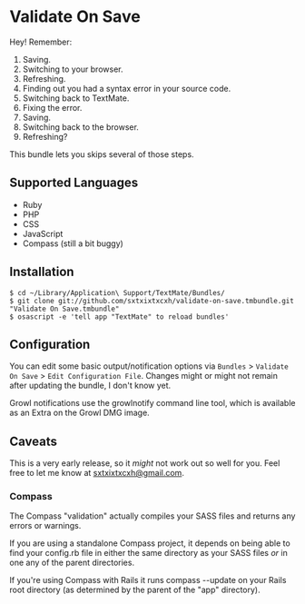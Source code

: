 Validate On Save
================

Hey! Remember:

  1. Saving.
  2. Switching to your browser.
  3. Refreshing.
  4. Finding out you had a syntax error in your source code.
  5. Switching back to TextMate.
  6. Fixing the error.
  7. Saving.
  8. Switching back to the browser.
  9. Refreshing?

This bundle lets you skips several of those steps.


Supported Languages
-------------------

  * Ruby
  * PHP
  * CSS
  * JavaScript
  * Compass (still a bit buggy)

Installation
------------

    $ cd ~/Library/Application\ Support/TextMate/Bundles/
    $ git clone git://github.com/sxtxixtxcxh/validate-on-save.tmbundle.git "Validate On Save.tmbundle"
    $ osascript -e 'tell app "TextMate" to reload bundles'

Configuration
-------------

You can edit some basic output/notification options via `Bundles` > `Validate On Save` > `Edit Configuration File`. Changes might or might not remain after updating the bundle, I don't know yet.

Growl notifications use the growlnotify command line tool, which is available as an Extra on the Growl DMG image.


Caveats
-------

This is a very early release, so it *might* not work out so well for you. Feel free to let me know at [sxtxixtxcxh@gmail.com](mailto:sxtxixtxcxh@gmail.com).

### Compass

The Compass "validation" actually compiles your SASS files and returns any errors or warnings. 

If you are using a standalone Compass project, it depends on being able to find your config.rb file in either the same directory as your SASS files *or* in one any of the parent directories. 

If you're using Compass with Rails it runs compass --update on your Rails root directory (as determined by the parent of the "app" directory).
